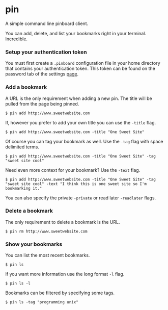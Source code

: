 # pin

A simple command line pinboard client.

You can add, delete, and list your bookmarks right in your terminal. Incredible.

### Setup your authentication token

You must first create a `.pinboard` configuration file in your home directory
that contains your authentication token. This token can be found on the password
tab of the settings [page](https://pinboard.in/settings/password).

### Add a bookmark

A URL is the only requirement when adding a new pin. The title will be
pulled from the page being pinned.

`$ pin add http://www.sweetwebsite.com`

If, however you prefer to add your own title you can use the `-title`
flag.

`$ pin add http://www.sweetwebsite.com -title "One Sweet Site"`

Of course you can tag your bookmark as well. Use the `-tag` flag with space
delimited terms.

`$ pin add http://www.sweetwebsite.com -title "One Sweet Site" -tag "sweet site
cool"`

Need even more context for your bookmark? Use the `-text` flag.

`$ pin add http://www.sweetwebsite.com -title "One Sweet Site" -tag "sweet site
cool" -text "I think this is one sweet site so I'm bookmarking it."`

You can also specify the private `-private` or read later `-readlater` flags.

### Delete a bookmark

The only requirement to delete a bookmark is the URL.

`$ pin rm http://www.sweetwebsite.com`

### Show your bookmarks

You can list the most recent bookmarks.

`$ pin ls`

If you want more information use the long format `-l` flag.

`$ pin ls -l`

Bookmarks can be filtered by specifying some tags.

`$ pin ls -tag "programming unix"`
